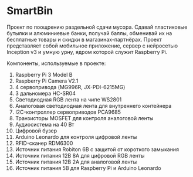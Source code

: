 # SmartBin
Проект по поощрению раздельной сдачи мусора. Сдавай пластиковые бутылки и алюминиевые банки, получай баллы, обменивай их на бесплатные товары и скидки в магазинах-партнёрах. Проект представляет собой мобильное приложение, сервер с нейросетью Inception v3 и умную урну, ядром которой служит Raspberry Pi.

Компоненты, используемые в проекте:
1. Raspberry Pi 3 Model B
2. Raspberry Pi Camera V2.1
3. 4 сервопривода (MG996R, JX-PDI-6215MG)
4. 3 дальномера HC-SR04
5. Светодиодная RGB лента на чипе WS2801
6. Аналоговая светодиодная лента для внутреннего контейнера
7. I2C-контроллер сервоприводов PCA9685
8. Транзисторы MOSFET для контроля аналоговой ленты
9. Аудиосистема на 40 Вт
10. Цифровой бузер
11. Arduino Leonardo для контроля цифровой ленты
12. RFID-сканер RDM6300
13. Источник питания Robiton 6В с защитой от короткого замыкания
14. Источник питания 12В 8А для цифровой RGB ленты
15. Источник питания 12В 2А для аналоговой ленты
16. Источник питания 5В для Raspberry Pi и Arduino Leonardo
